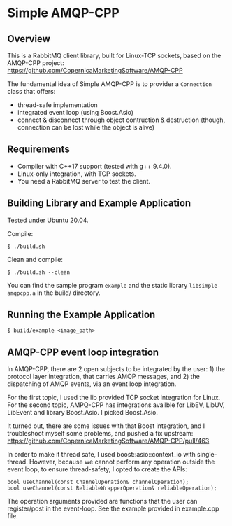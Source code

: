 # Simple AMQP-CPP

## Overview

This is a RabbitMQ client library, built for Linux-TCP sockets, based on the AMQP-CPP project:
https://github.com/CopernicaMarketingSoftware/AMQP-CPP

The fundamental idea of Simple AMQP-CPP is to provider a `Connection` class that offers:
- thread-safe implementation
- integrated event loop (using Boost.Asio)
- connect & disconnect through object contruction & destruction (though, connection can be lost while the object is alive)

## Requirements

- Compiler with C++17 support (tested with g++ 9.4.0).
- Linux-only integration, with TCP sockets.
- You need a RabbitMQ server to test the client.

## Building Library and Example Application

Tested under Ubuntu 20.04.

Compile:

    $ ./build.sh

Clean and compile:

    $ ./build.sh --clean

You can find the sample program `example` and the static library `libsimple-amqpcpp.a` in the build/ directory.

## Running the Example Application

    $ build/example <image_path>

## AMQP-CPP event loop integration

In AMQP-CPP, there are 2 open subjects to be integrated by the user: 1) the protocol layer integration, that carries AMQP messages, and 2) the dispatching of AMQP events, via an event loop integration.

For the first topic, I used the lib provided TCP socket integration for Linux.
For the second topic, AMPQ-CPP has integrations availble for LibEV, LibUV, LibEvent and library Boost.Asio. I picked Boost.Asio.

It turned out, there are some issues with that Boost integration, and I troubleshoot myself some problems, and pushed a fix upstream:
https://github.com/CopernicaMarketingSoftware/AMQP-CPP/pull/463

In order to make it thread safe, I used boost::asio::context_io with single-thread. However, because we cannot perform any operation outside the event loop, to ensure thread-safety, I opted to create the APIs:

```
bool useChannel(const ChannelOperation& channelOperation);
bool useChannel(const ReliableWrapperOperation& reliableOperation);
```

The operation arguments provided are functions that the user can register/post in the event-loop. See the example provided in example.cpp file.
